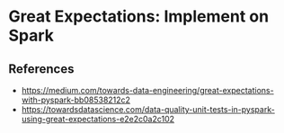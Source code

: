 # Great Expectations: Implement on Spark

## References

- https://medium.com/towards-data-engineering/great-expectations-with-pyspark-bb08538212c2
- https://towardsdatascience.com/data-quality-unit-tests-in-pyspark-using-great-expectations-e2e2c0a2c102
